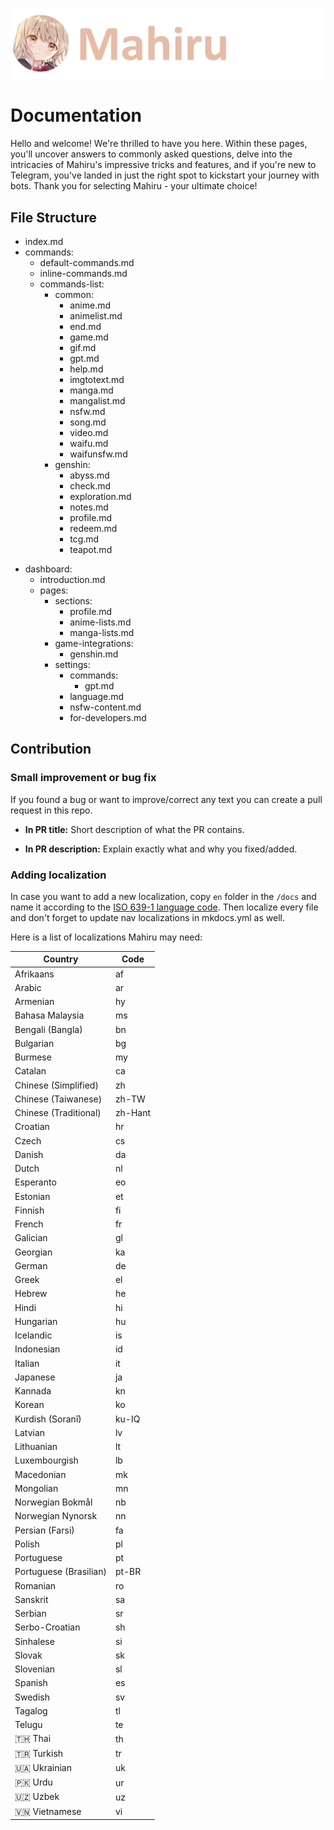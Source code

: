 ![](/docs/assets/logo2.png)

# Documentation

Hello and welcome! We're thrilled to have you here. Within these pages, you'll uncover answers to commonly asked questions, delve into the intricacies of Mahiru's impressive tricks and features, and if you're new to Telegram, you've landed in just the right spot to kickstart your journey with bots. Thank you for selecting Mahiru - your ultimate choice!

## File Structure

- index.md
- commands:
  - default-commands.md
  - inline-commands.md
  - commands-list:
    * common:
      - anime.md
      - animelist.md
      - end.md
      - game.md
      - gif.md
      - gpt.md
      - help.md
      - imgtotext.md
      - manga.md
      - mangalist.md
      - nsfw.md
      - song.md
      - video.md
      - waifu.md
      - waifunsfw.md
    * genshin:
      - abyss.md
      - check.md
      - exploration.md
      - notes.md
      - profile.md
      - redeem.md
      - tcg.md
      - teapot.md
+ dashboard:
  - introduction.md
  - pages:
    - sections:
      - profile.md
      - anime-lists.md
      - manga-lists.md
    - game-integrations:
      - genshin.md
    - settings:
      - commands:
        - gpt.md
      - language.md
      - nsfw-content.md
      - for-developers.md

## Contribution

### Small improvement or bug fix

If you found a bug or want to improve/correct any text you can create a pull request in this repo.

- **In PR title:**
Short description of what the PR contains.

- **In PR description:**
Explain exactly what and why you fixed/added.

### Adding localization

In case you want to add a new localization, copy `en` folder in the `/docs` and name it according to the [ISO 639-1 language code](https://en.wikipedia.org/wiki/List_of_ISO_639-1_codes). Then localize every file and don't forget to update nav localizations in mkdocs.yml as well.

Here is a list of localizations Mahiru may need:

| Country                   | Code         |
| --------------------------| ------------ |
| Afrikaans                 | af           |
| Arabic                    | ar           |
| Armenian                  | hy           |
| Bahasa Malaysia           | ms           |
| Bengali (Bangla)          | bn           |
| Bulgarian                 | bg           |
| Burmese                  | my           |
| Catalan                   | ca           |
| Chinese (Simplified)      | zh           |
| Chinese (Taiwanese)       | zh-TW        |
| Chinese (Traditional)     | zh-Hant      |
| Croatian                  | hr           |
| Czech                     | cs           |
| Danish                    | da           |
| Dutch                     | nl           |
| Esperanto                 | eo           |
| Estonian                  | et           |
| Finnish                   | fi           |
| French                    | fr           |
| Galician                  | gl           |
| Georgian                  | ka           |
| German                    | de           |
| Greek                     | el           |
| Hebrew                    | he           |
| Hindi                     | hi           |
| Hungarian                 | hu           |
| Icelandic                  | is           |
| Indonesian                 | id           |
| Italian                    | it           |
| Japanese                   | ja           |
| Kannada                    | kn           |
| Korean                     | ko           |
| Kurdish (Soranî)           | ku-IQ        |
| Latvian                    | lv           | 
| Lithuanian                 | lt           |
| Luxembourgish              | lb           |
| Macedonian                | mk           |
| Mongolian                 | mn           |
| Norwegian Bokmål          | nb           |
| Norwegian Nynorsk         | nn           |
| Persian (Farsi)            | fa           |
| Polish                     | pl           |
| Portuguese                 | pt           |
| Portuguese (Brasilian)     | pt-BR        |
| Romanian                   | ro           |
| Sanskrit                   | sa           |
| Serbian                    | sr           |
| Serbo-Croatian             | sh           |
| Sinhalese                  | si           |
| Slovak                     | sk           |
| Slovenian                  | sl           |
| Spanish                    | es           |
| Swedish                    | sv           |
| Tagalog                    | tl           |
| Telugu                     | te           |
| 🇹🇭 Thai                       | th           |
| 🇹🇷 Turkish                    | tr           |
| 🇺🇦 Ukrainian                  | uk           |
| 🇵🇰 Urdu                       | ur           |
| 🇺🇿 Uzbek                      | uz           |
| 🇻🇳 Vietnamese                 | vi           |

